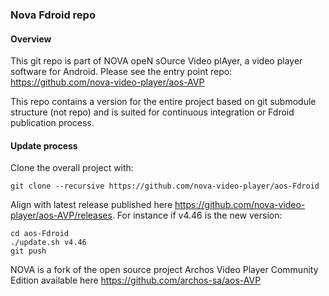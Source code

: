 ### Nova Fdroid repo

#### Overview

This git repo is part of NOVA opeN sOurce Video plAyer, a video player software for Android.
Please see the entry point repo: https://github.com/nova-video-player/aos-AVP

This repo contains a version for the entire project based on git submodule structure (not repo) and is suited for continuous integration or Fdroid publication process.

#### Update process

Clone the overall project with:
```
git clone --recursive https://github.com/nova-video-player/aos-Fdroid
```
Align with latest release published here https://github.com/nova-video-player/aos-AVP/releases. For instance if v4.46 is the new version:
```
cd aos-Fdroid
./update.sh v4.46
git push
```

NOVA is a fork of the open source project Archos Video Player Community Edition available here https://github.com/archos-sa/aos-AVP
